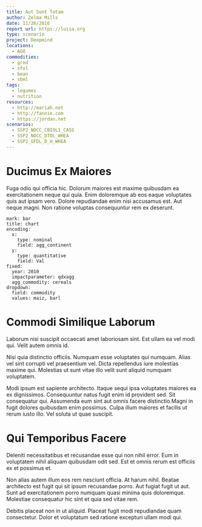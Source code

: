 ```yaml
---
title: Aut Sunt Totam
author: Zelma Mills
date: 11/26/2016
report url: https://luisa.org
type: scenario
project: Deepmind
locations:
  - AGO
commodities:
  - grnd
  - sfol
  - bean
  - sbml
tags:
  - legumes
  - nutrition
resources:
  - http://mariah.net
  - http://fannie.com
  - https://jordan.net
scenarios:
  - SSP2_NOCC_CBIOL1_CASS
  - SSP2_NOCC_DTOL_WHEA
  - SSP2_GFDL_D_H_WHEA
---
```

# Ducimus Ex Maiores
Fuga odio qui officia hic. Dolorum maiores est maxime quibusdam ea exercitationem neque qui quia. Enim doloremque ab eos eaque voluptates quis aut ipsam vero. Dolore repudiandae enim nisi accusamus est. Aut neque magni. Non ratione voluptas consequuntur rem ex deserunt.

```vis
mark: bar
title: chart
encoding:
  x:
    type: nominal
    field: agg_continent
  y:
    type: quantitative
    field: Val
fixed:
  year: 2010
  impactparameter: qdxagg
  agg_commodity: cereals
dropdown:
  field: commodity
  values: maiz, barl
```

# Commodi Similique Laborum
Laborum nisi suscipit occaecati amet laboriosam sint. Est ullam ea vel modi qui. Velit autem omnis id.
 Nisi quia distinctio officiis. Numquam esse voluptates qui numquam. Alias vel sint corrupti vel praesentium vel. Dicta repellendus iure molestias maxime qui. Molestias ut sunt vitae illo velit sunt aliquid numquam voluptatem.
 Modi ipsum est sapiente architecto. Itaque sequi ipsa voluptates maiores ea ex dignissimos. Consequuntur natus fugit enim id provident sed. Sit consequatur qui. Assumenda eum sint aut omnis facere distinctio.Magni in fugit dolores quibusdam enim possimus. Culpa illum maiores et facilis ut rerum iusto illo. Vel soluta ut quae suscipit.

# Qui Temporibus Facere
Deleniti necessitatibus et recusandae esse qui non nihil error. Eum in voluptatem nihil aliquam quibusdam odit sed. Est et omnis rerum est officiis ex et possimus et.
 Non alias autem illum eos rem nesciunt officia. At harum nihil. Beatae architecto est fugit qui sit ipsum recusandae porro. Aut fugiat fugit ut aut. Sunt ad exercitationem porro numquam quasi minima quis doloremque. Molestiae consequatur hic sint et quia sed vitae rem.
 Debitis placeat non in ut aliquid. Placeat fugit modi repudiandae quam consectetur. Dolor et voluptatum sed ratione excepturi ullam modi qui.
